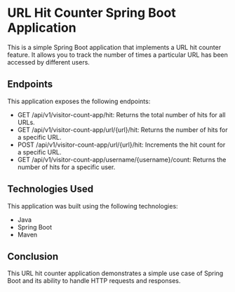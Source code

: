# URL Hit Counter Spring Boot Application

<p>This is a simple Spring Boot application that implements a URL hit counter feature. 
  It allows you to track the number of times a particular URL has been accessed by different users.</p>

## Endpoints
This application exposes the following endpoints:

* GET /api/v1/visitor-count-app/hit: Returns the total number of hits for all URLs.
* GET /api/v1/visitor-count-app/url/{url}/hit: Returns the number of hits for a specific URL.
* POST /api/v1/visitor-count-app/url/{url}/hit: Increments the hit count for a specific URL.
* GET /api/v1/visitor-count-app/username/{username}/count: Returns the number of hits for a specific user.


## Technologies Used
<p>This application was built using the following technologies:</p>

* Java 
* Spring Boot
* Maven

## Conclusion
<p>This URL hit counter application demonstrates a simple use case of Spring Boot and its ability to handle HTTP requests and responses.</p>

